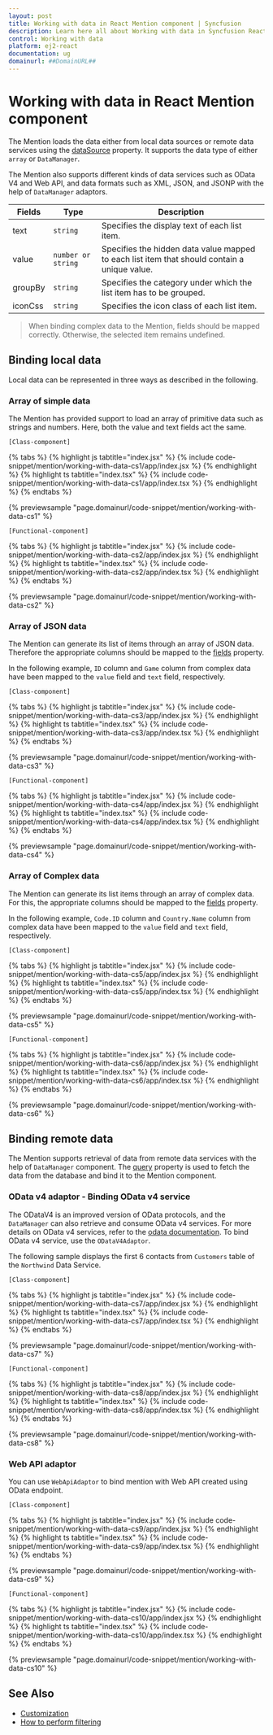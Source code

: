 ```yaml
---
layout: post
title: Working with data in React Mention component | Syncfusion
description: Learn here all about Working with data in Syncfusion React Mention component of Syncfusion Essential JS 2 and more.
control: Working with data 
platform: ej2-react
documentation: ug
domainurl: ##DomainURL##
---
```


# Working with data in React Mention component

The Mention loads the data either from local data sources or remote data services using the [dataSource](https://ej2.syncfusion.com/react/documentation/api/mention/#datasource) property. It supports the data type of either `array` or `DataManager`.

The Mention also supports different kinds of data services such as OData V4 and Web API, and data formats such as XML, JSON, and JSONP with the help of `DataManager` adaptors.

| Fields | Type | Description |
|------|------|-------------|
| text |  `string` | Specifies the display text of each list item. |
| value |  `number or string` | Specifies the hidden data value mapped to each list item that should contain a unique value. |
| groupBy |  `string` | Specifies the category under which the list item has to be grouped. |
| iconCss |  `string` | Specifies the icon class of each list item. |

> When binding complex data to the Mention, fields should be mapped correctly. Otherwise, the selected item remains undefined.

## Binding local data

Local data can be represented in three ways as described in the following.

### Array of simple data

The Mention has provided support to load an array of primitive data such as strings and numbers. Here, both the value and text fields act the same.

`[Class-component]`

{% tabs %}
{% highlight js tabtitle="index.jsx" %}
{% include code-snippet/mention/working-with-data-cs1/app/index.jsx %}
{% endhighlight %}
{% highlight ts tabtitle="index.tsx" %}
{% include code-snippet/mention/working-with-data-cs1/app/index.tsx %}
{% endhighlight %}
{% endtabs %}

 {% previewsample "page.domainurl/code-snippet/mention/working-with-data-cs1" %}

`[Functional-component]`

{% tabs %}
{% highlight js tabtitle="index.jsx" %}
{% include code-snippet/mention/working-with-data-cs2/app/index.jsx %}
{% endhighlight %}
{% highlight ts tabtitle="index.tsx" %}
{% include code-snippet/mention/working-with-data-cs2/app/index.tsx %}
{% endhighlight %}
{% endtabs %}

 {% previewsample "page.domainurl/code-snippet/mention/working-with-data-cs2" %}

### Array of JSON data

The Mention can generate its list of items through an array of JSON data. Therefore the appropriate columns should be mapped to the [fields](https://ej2.syncfusion.com/react/documentation/api/mention/#fields) property.

In the following example, `ID` column and `Game` column from complex data have been mapped to the `value` field and `text` field, respectively.

`[Class-component]`

{% tabs %}
{% highlight js tabtitle="index.jsx" %}
{% include code-snippet/mention/working-with-data-cs3/app/index.jsx %}
{% endhighlight %}
{% highlight ts tabtitle="index.tsx" %}
{% include code-snippet/mention/working-with-data-cs3/app/index.tsx %}
{% endhighlight %}
{% endtabs %}

 {% previewsample "page.domainurl/code-snippet/mention/working-with-data-cs3" %}

`[Functional-component]`

{% tabs %}
{% highlight js tabtitle="index.jsx" %}
{% include code-snippet/mention/working-with-data-cs4/app/index.jsx %}
{% endhighlight %}
{% highlight ts tabtitle="index.tsx" %}
{% include code-snippet/mention/working-with-data-cs4/app/index.tsx %}
{% endhighlight %}
{% endtabs %}

 {% previewsample "page.domainurl/code-snippet/mention/working-with-data-cs4" %}

### Array of Complex data

The Mention can generate its list items through an array of complex data. For this, the appropriate columns should be mapped to the [fields](https://ej2.syncfusion.com/react/documentation/api/mention/#fields) property.

In the following example, `Code.ID` column and `Country.Name` column from complex data have been mapped to the `value` field and `text` field, respectively.

`[Class-component]`

{% tabs %}
{% highlight js tabtitle="index.jsx" %}
{% include code-snippet/mention/working-with-data-cs5/app/index.jsx %}
{% endhighlight %}
{% highlight ts tabtitle="index.tsx" %}
{% include code-snippet/mention/working-with-data-cs5/app/index.tsx %}
{% endhighlight %}
{% endtabs %}

 {% previewsample "page.domainurl/code-snippet/mention/working-with-data-cs5" %}

`[Functional-component]`

{% tabs %}
{% highlight js tabtitle="index.jsx" %}
{% include code-snippet/mention/working-with-data-cs6/app/index.jsx %}
{% endhighlight %}
{% highlight ts tabtitle="index.tsx" %}
{% include code-snippet/mention/working-with-data-cs6/app/index.tsx %}
{% endhighlight %}
{% endtabs %}

 {% previewsample "page.domainurl/code-snippet/mention/working-with-data-cs6" %}

## Binding remote data

The Mention supports retrieval of data from remote data services with the help of `DataManager` component. The [query](https://ej2.syncfusion.com/react/documentation/api/mention/#query) property is used to fetch the data from the database and bind it to the Mention component.

### OData v4 adaptor - Binding OData v4 service

The ODataV4 is an improved version of OData protocols, and the `DataManager` can also retrieve and consume OData v4 services. For more details on OData v4 services, refer to the [odata documentation](http://docs.oasis-open.org/odata/odata/v4.0/errata03/os/complete/part1-protocol/odata-v4.0-errata03-os-part1-protocol-complete.html#_Toc453752197). To bind OData v4 service, use the `ODataV4Adaptor`.

The following sample displays the first 6 contacts from `Customers` table of the `Northwind` Data Service.

`[Class-component]`

{% tabs %}
{% highlight js tabtitle="index.jsx" %}
{% include code-snippet/mention/working-with-data-cs7/app/index.jsx %}
{% endhighlight %}
{% highlight ts tabtitle="index.tsx" %}
{% include code-snippet/mention/working-with-data-cs7/app/index.tsx %}
{% endhighlight %}
{% endtabs %}

 {% previewsample "page.domainurl/code-snippet/mention/working-with-data-cs7" %}

`[Functional-component]`

{% tabs %}
{% highlight js tabtitle="index.jsx" %}
{% include code-snippet/mention/working-with-data-cs8/app/index.jsx %}
{% endhighlight %}
{% highlight ts tabtitle="index.tsx" %}
{% include code-snippet/mention/working-with-data-cs8/app/index.tsx %}
{% endhighlight %}
{% endtabs %}

 {% previewsample "page.domainurl/code-snippet/mention/working-with-data-cs8" %}

### Web API adaptor

You can use `WebApiAdaptor` to bind mention with Web API created using OData endpoint.

`[Class-component]`

{% tabs %}
{% highlight js tabtitle="index.jsx" %}
{% include code-snippet/mention/working-with-data-cs9/app/index.jsx %}
{% endhighlight %}
{% highlight ts tabtitle="index.tsx" %}
{% include code-snippet/mention/working-with-data-cs9/app/index.tsx %}
{% endhighlight %}
{% endtabs %}

 {% previewsample "page.domainurl/code-snippet/mention/working-with-data-cs9" %}

`[Functional-component]`

{% tabs %}
{% highlight js tabtitle="index.jsx" %}
{% include code-snippet/mention/working-with-data-cs10/app/index.jsx %}
{% endhighlight %}
{% highlight ts tabtitle="index.tsx" %}
{% include code-snippet/mention/working-with-data-cs10/app/index.tsx %}
{% endhighlight %}
{% endtabs %}

 {% previewsample "page.domainurl/code-snippet/mention/working-with-data-cs10" %}

## See Also

* [Customization](./customization)
* [How to perform filtering](./filtering-data)